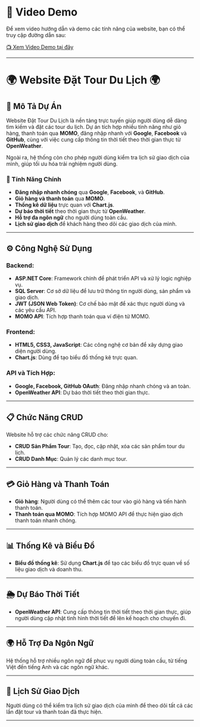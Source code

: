 # 🎥 Video Demo

Để xem video hướng dẫn và demo các tính năng của website, bạn có thể truy cập đường dẫn sau:

[📺 Xem Video Demo tại đây](https://drive.google.com/drive/folders/13-biFNhTaNUTLDs81qiYIpce2tX0LaCl?usp=drive_link)

---

# 🌍 Website Đặt Tour Du Lịch 🌍

## 🎯 Mô Tả Dự Án

Website Đặt Tour Du Lịch là nền tảng trực tuyến giúp người dùng dễ dàng tìm kiếm và đặt các tour du lịch. Dự án tích hợp nhiều tính năng như giỏ hàng, thanh toán qua **MOMO**, đăng nhập nhanh với **Google**, **Facebook** và **GitHub**, cùng với việc cung cấp thông tin thời tiết theo thời gian thực từ **OpenWeather**.

Ngoài ra, hệ thống còn cho phép người dùng kiểm tra lịch sử giao dịch của mình, giúp tối ưu hóa trải nghiệm người dùng.

### 🚀 Tính Năng Chính
- **Đăng nhập nhanh chóng** qua **Google**, **Facebook**, và **GitHub**.
- **Giỏ hàng và thanh toán** qua **MOMO**.
- **Thống kê dữ liệu** trực quan với **Chart.js**.
- **Dự báo thời tiết** theo thời gian thực từ **OpenWeather**.
- **Hỗ trợ đa ngôn ngữ** cho người dùng toàn cầu.
- **Lịch sử giao dịch** để khách hàng theo dõi các giao dịch của mình.

---

## ⚙️ Công Nghệ Sử Dụng

### Backend:
- **ASP.NET Core**: Framework chính để phát triển API và xử lý logic nghiệp vụ.
- **SQL Server**: Cơ sở dữ liệu để lưu trữ thông tin người dùng, sản phẩm và giao dịch.
- **JWT (JSON Web Token)**: Cơ chế bảo mật để xác thực người dùng và các yêu cầu API.
- **MOMO API**: Tích hợp thanh toán qua ví điện tử MOMO.

### Frontend:
- **HTML5, CSS3, JavaScript**: Các công nghệ cơ bản để xây dựng giao diện người dùng.
- **Chart.js**: Dùng để tạo biểu đồ thống kê trực quan.

### API và Tích Hợp:
- **Google, Facebook, GitHub OAuth**: Đăng nhập nhanh chóng và an toàn.
- **OpenWeather API**: Dự báo thời tiết theo thời gian thực.

---

## 📋 Chức Năng CRUD

Website hỗ trợ các chức năng CRUD cho:
- **CRUD Sản Phẩm Tour**: Tạo, đọc, cập nhật, xóa các sản phẩm tour du lịch.
- **CRUD Danh Mục**: Quản lý các danh mục tour.

---

## 💳 Giỏ Hàng và Thanh Toán

- **Giỏ hàng**: Người dùng có thể thêm các tour vào giỏ hàng và tiến hành thanh toán.
- **Thanh toán qua MOMO**: Tích hợp MOMO API để thực hiện giao dịch thanh toán nhanh chóng.

---

## 📊 Thống Kê và Biểu Đồ

- **Biểu đồ thống kê**: Sử dụng **Chart.js** để tạo các biểu đồ trực quan về số liệu giao dịch và doanh thu.

---

## 🌦️ Dự Báo Thời Tiết

- **OpenWeather API**: Cung cấp thông tin thời tiết theo thời gian thực, giúp người dùng cập nhật tình hình thời tiết để lên kế hoạch cho chuyến đi.

---

## 🌍 Hỗ Trợ Đa Ngôn Ngữ

Hệ thống hỗ trợ nhiều ngôn ngữ để phục vụ người dùng toàn cầu, từ tiếng Việt đến tiếng Anh và các ngôn ngữ khác.

---

## 📅 Lịch Sử Giao Dịch

Người dùng có thể kiểm tra lịch sử giao dịch của mình để theo dõi tất cả các lần đặt tour và thanh toán đã thực hiện.

---

